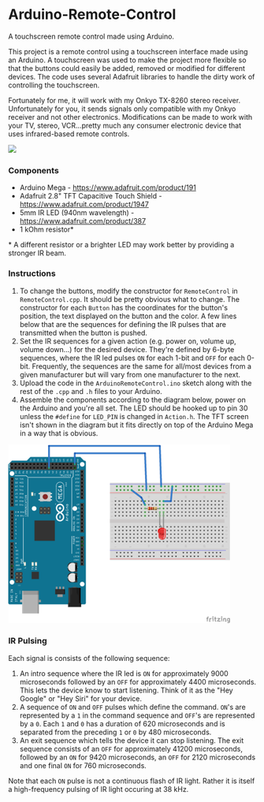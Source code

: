 # Arduino-Remote-Control #
A touchscreen remote control made using Arduino.

This project is a remote control using a touchscreen interface made using an Arduino. A touchscreen was used to make the project more flexible so that the buttons could easily be added, removed or modified for different devices. The code uses several Adafruit libraries to handle the dirty work of controlling the touchscreen.
  
Fortunately for me, it will work with my Onkyo TX-8260 stereo receiver. Unfortunately for you, it sends signals only compatible with my Onkyo receiver and not other electronics. Modifications can be made to work with your TV, stereo, VCR...pretty much any consumer electronic device that uses infrared-based remote controls.

 <img src="https://github.com/scottimus-p/arduino-remote-control/blob/main/Assembled-Remote.png" width="450">
 
### Components ###
- Arduino Mega - https://www.adafruit.com/product/191 
- Adafruit 2.8" TFT Capacitive Touch Shield - https://www.adafruit.com/product/1947  
- 5mm IR LED (940nm wavelength) - https://www.adafruit.com/product/387  
- 1 kOhm resistor*

\* A different resistor or a brighter LED may work better by providing a stronger IR beam.

### Instructions ###
1. To change the buttons, modify the constructor for `RemoteControl` in `RemoteControl.cpp`. It should be pretty obvious what to change. The constructor for each `Button` has the coordinates for the button's position, the text displayed on the button and the color. A few lines below that are the sequences for defining the IR pulses that are transmitted when the button is pushed.
2. Set the IR sequences for a given action (e.g. power on, volume up, volume down...) for the desired device. They're defined by 6-byte sequences, where the IR led pulses `ON` for each 1-bit and `OFF` for each 0-bit. Frequently, the sequences are the same for all/most devices from a given manufacturer but will vary from one manufacturer to the next.
3. Upload the code in the `ArduinoRemoteControl.ino` sketch along with the rest of the `.cpp` and `.h` files to your Arduino.
4. Assemble the components according to the diagram below, power on the Arduino and you're all set. The LED should be hooked up to pin 30 unless the `#define` for `LED_PIN` is changed in `Action.h`. The TFT screen isn't shown in the diagram but it fits directly on top of the Arduino Mega in a way that is obvious.

<img src="https://github.com/scottimus-p/arduino-remote-control/blob/main/Arduino-Remote.png" width="450">

### IR Pulsing ###
Each signal is consists of the following sequence:  
1. An intro sequence where the IR led is `ON` for approximately 9000 microseconds followed by an `OFF` for approximately 4400 microseconds. This lets the device know to start listening. Think of it as the "Hey Google" or "Hey Siri" for your device.
2. A sequence of `ON` and `OFF` pulses which define the command. `ON`'s are represented by a `1` in the command sequence and `OFF`'s are represented by a `0`. Each `1` and `0` has a duration of 620 microseconds and is separated from the preceding `1` or `0` by 480 microseconds.
3. An exit sequence which tells the device it can stop listening. The exit sequence consists of an `OFF` for approximately 41200 microseconds, followed by an `ON` for 9420 microseconds, an `OFF` for 2120 microseconds and one final `ON` for 760 microseconds.

Note that each `ON` pulse is not a continuous flash of IR light. Rather it is itself a high-frequency pulsing of IR light occuring at 38 kHz.
